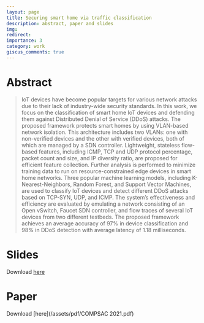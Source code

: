 ```yaml
---
layout: page
title: Securing smart home via traffic classification 
description: abstract, paper and slides 
img: 
redirect: 
importance: 3
category: work
giscus_comments: true
---
```

# Abstract
> IoT devices have become popular targets for various network attacks due to their lack of industry-wide security standards.
In this work, we focus on the classification of smart home IoT devices and defending them against Distributed Denial of 
Service (DDoS) attacks. The proposed framework protects smart homes by using VLAN-based network isolation. 
This architecture includes two VLANs: one with non-verified devices and the other with verified devices, both of
which are managed by a SDN controller. Lightweight, stateless flow-based features, including ICMP, TCP and UDP 
protocol percentage, packet count and size, and IP diversity ratio, are proposed for efficient feature collection. 
Further analysis is performed to minimize training data to run on resource-constrained edge devices in smart home networks. 
Three popular machine learning models, including K-Nearest-Neighbors, Random Forest, and Support Vector Machines, 
are used to classify IoT devices and detect different DDoS attacks based on TCP-SYN, UDP, and ICMP. The system’s 
effectiveness and efficiency are evaluated by emulating a network consisting of an Open vSwitch, Faucet SDN controller,
and flow traces of several IoT devices from two different testbeds. The proposed framework achieves an average accuracy of 
97% in device classification and 98% in DDoS detection with average latency of 1.18 milliseconds.




# Slides
Download [here](/assets/pdf/sdhomeppt.pdf)
<object data="{{ site.url }}{{ site.baseurl }}/assets/pdf/sdhomeppt.pdf" width="100%" height="500" type='application/pdf'></object>

# Paper
Download [here](/assets/pdf/COMPSAC 2021.pdf)
<object data="{{ site.url }}{{ site.baseurl }}/assets/pdf/COMPSAC 2021.pdf" width="100%" height="800" type='application/pdf'></object>


[//]: # (```html)

[//]: # (<div class="row justify-content-sm-center">)

[//]: # (  <div class="col-sm-8 mt-3 mt-md-0">)

[//]: # (    {% include figure.liquid path="assets/img/6.jpg" title="example image" class="img-fluid rounded z-depth-1" %})

[//]: # (  </div>)

[//]: # (  <div class="col-sm-4 mt-3 mt-md-0">)

[//]: # (    {% include figure.liquid path="assets/img/11.jpg" title="example image" class="img-fluid rounded z-depth-1" %})

[//]: # (  </div>)

[//]: # (</div>)

[//]: # (```)